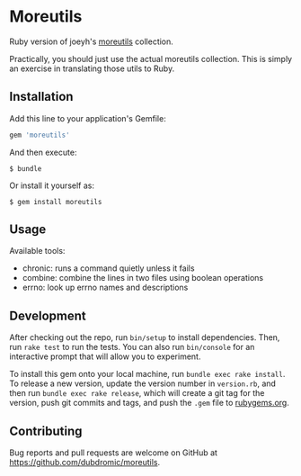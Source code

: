 # Moreutils

Ruby version of joeyh's [moreutils](http://joeyh.name/code/moreutils/) collection.

Practically, you should just use the actual moreutils collection. This is simply an exercise in translating those utils to Ruby.

## Installation

Add this line to your application's Gemfile:

```ruby
gem 'moreutils'
```

And then execute:

    $ bundle

Or install it yourself as:

    $ gem install moreutils

## Usage

Available tools:

- chronic: runs a command quietly unless it fails
- combine: combine the lines in two files using boolean operations
- errno: look up errno names and descriptions

## Development

After checking out the repo, run `bin/setup` to install dependencies. Then, run `rake test` to run the tests. You can also run `bin/console` for an interactive prompt that will allow you to experiment.

To install this gem onto your local machine, run `bundle exec rake install`. To release a new version, update the version number in `version.rb`, and then run `bundle exec rake release`, which will create a git tag for the version, push git commits and tags, and push the `.gem` file to [rubygems.org](https://rubygems.org).

## Contributing

Bug reports and pull requests are welcome on GitHub at https://github.com/dubdromic/moreutils.

